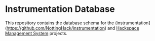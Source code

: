 Instrumentation Database
========================

This repository contains the database schema for the (instrumentation](https://github.com/NottingHack/instrumentation) and [Hackspace Management System](https://github.com/NottingHack/hms) projects.